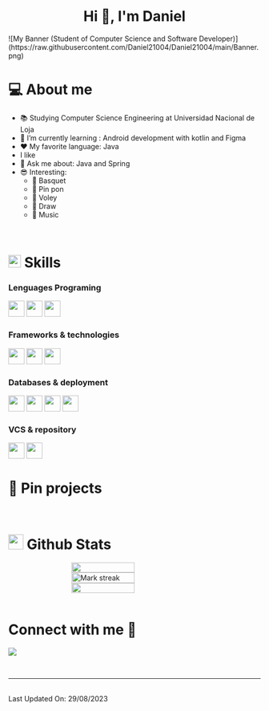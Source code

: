 
<h1 align="center">Hi 👋, I'm Daniel</h1>
<!-- <img width ='32px' src ='https://raw.githubusercontent.com/Daniel21004/Daniel21004/main/Banner.png'> -->
<span>![</span><span>My Banner (Student of Computer Science and Software Developer)</span><span>]</span><span>(</span><span>https://raw.githubusercontent.com/Daniel21004/Daniel21004/main/Banner.png</span><span>)</span>

# 💻 About me 
- 📚 Studying Computer Science Engineering at Universidad Nacional de Loja 
- 🌱 I’m currently learning : Android development with kotlin and Figma 
- ❤️ My favorite language: Java
- I like 
- 📃 Ask me about: Java and Spring 
- 😎 Interesting: 
    - 🏀 Basquet 
    - 🏓 Pin pon 
    - 🏐 Voley 
    - 🎨 Draw 
    - 🎵 Music

</br>
<h1><img src = "https://media2.giphy.com/media/QssGEmpkyEOhBCb7e1/giphy.gif?cid=ecf05e47a0n3gi1bfqntqmob8g9aid1oyj2wr3ds3mg700bl&rid=giphy.gif" width = 25rem> Skills</h1>

###  Lenguages Programing
<img width ='32px' src ='https://raw.githubusercontent.com/rahulbanerjee26/githubAboutMeGenerator/main/icons/java.svg'>
<img width ='32px' src ='https://raw.githubusercontent.com/rahulbanerjee26/githubAboutMeGenerator/main/icons/kotlin.svg'>
<img width ='32px' src ='https://raw.githubusercontent.com/rahulbanerjee26/githubAboutMeGenerator/main/icons/typescript.svg'>


### Frameworks & technologies
<img width ='32px' src ='https://raw.githubusercontent.com/rahulbanerjee26/githubAboutMeGenerator/main/icons/spring.svg'>
<img width ='32px' src ='https://raw.githubusercontent.com/rahulbanerjee26/githubAboutMeGenerator/main/icons/angularjs.svg'>
<img width ='32px' src ='https://raw.githubusercontent.com/rahulbanerjee26/githubAboutMeGenerator/main/icons/android.svg'>

### Databases & deployment
<img width ='32px' src ='https://raw.githubusercontent.com/rahulbanerjee26/githubAboutMeGenerator/main/icons/mysql.svg'>
<img width ='32px' src ='https://raw.githubusercontent.com/rahulbanerjee26/githubAboutMeGenerator/main/icons/postgresql.svg'>
<img width ='32px' src ='https://raw.githubusercontent.com/rahulbanerjee26/githubAboutMeGenerator/main/icons/mongodb.svg'>
<img width ='32px' src ='https://raw.githubusercontent.com/rahulbanerjee26/githubAboutMeGenerator/main/icons/docker.svg'>

<!-- ! No se si quitarlo??????????????????????????????? -->
### VCS & repository
<img width ='32px' src ='https://raw.githubusercontent.com/rahulbanerjee26/githubAboutMeGenerator/main/icons/git.svg'>
<img width ='32px' src ='https://raw.githubusercontent.com/rahulbanerjee26/githubAboutMeGenerator/main/icons/github.svg'>


</br>

# 📌 Pin projects
<!--* Aqui los proyectos pineados -->

</br>

# <picture> <img src = "https://github.com/7oSkaaa/7oSkaaa/blob/main/Images/Statistics.gif?raw=true" width = 30px>  </picture> Github Stats

<div style="display: flex; flex-direction: column; align-items: center;">
  <img width="50%" src="https://github-readme-stats.vercel.app/api?username=Daniel21004&theme=react&show_icons=true&count_private=true" />
  <img width="50%" title="🔥 Get streak stats for your profile at git.io/streak-stats" alt="Mark streak" src="https://github-readme-streak-stats.herokuapp.com/?user=Daniel21004&theme=react&hide_border=false" />
  <img align="center" width="50%" src="https://github-readme-stats.anuraghazra1.vercel.app/api/top-langs/?username=Daniel21004&theme=react&hide_border=false&no-bg=true&no-frame=true&langs_count=5&layout=compact"/>
</div>

</br>


# Connect with me 🤝
<a target="_blank" href="https://www.linkedin.com/in/jorge-daniel-ortega-alburqueque-283927244/"><img src="https://img.shields.io/badge/-LinkedIn-0077B5?style=for-the-badge&logo=Linkedin&logoColor=white"></img></a>


</br>

---
</br>
Last Updated On: 29/08/2023
